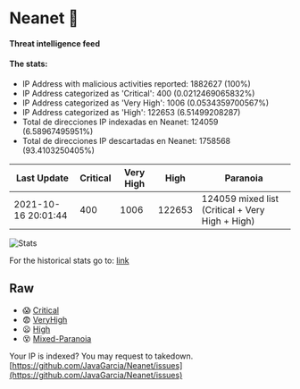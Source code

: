 # Neanet :hocho:
#### Threat intelligence feed
#### The stats:

- IP Address with malicious activities reported: 1882627 (100%)
- IP Address categorized as 'Critical':  400 (0.0212469065832%)
- IP Address categorized as 'Very High':  1006 (0.0534359700567%)
- IP Address categorized as 'High':  122653 (6.51499208287)
- Total de direcciones IP indexadas en Neanet:  124059 (6.58967495951%)
- Total de direcciones IP descartadas en Neanet:  1758568 (93.4103250405%)

| Last Update | Critical | Very High | High | Paranoia |
| --- | --- | --- | --- | --- |
| 2021-10-16 20:01:44 | 400 | 1006 | 122653 | 124059 mixed list (Critical + Very High + High)|

![Stats](https://docs.google.com/spreadsheets/d/e/2PACX-1vSnaNMIXVabIpDJjufMlzH7poXnshF3mgd8Is1g9ytUEzVsP5my4Trn8f-xkoLLQ38xpL3HtmUexLo6/pubchart?oid=501124687&format=image)

For the historical stats go to: [link](/stats.csv)
## Raw
- :scream: [Critical](https://raw.githubusercontent.com/JavaGarcia/Neanet/master/blacklists/neanet_critical.txt)
- :fearful: [VeryHigh](https://raw.githubusercontent.com/JavaGarcia/Neanet/master/blacklists/neanet_veryHigh.txtt)
- :frowning: [High](https://raw.githubusercontent.com/JavaGarcia/Neanet/master/blacklists/neanet_high.txt)
- :dizzy_face: [Mixed-Paranoia](https://raw.githubusercontent.com/JavaGarcia/Neanet/master/blacklists/neanet_all.txt)


Your IP is indexed? You may request to takedown. [https://github.com/JavaGarcia/Neanet/issues](https://github.com/JavaGarcia/Neanet/issues)

































































































































































































































































































































































































































































































































































































































































































































































































































































































































































































































































































































































































































































































































































































































































































































































































































































































































































































































































































































































































































































































































































































































































































































































































































































































































































































































































































































































































































































































































































































































































































































































































































































































































































































































































































































































































































































































































































































































































































































































































































































































































































































































































































































































































































































































































































































































































































































































































































































































































































































































































































































































































































































































































































































































































































































































































































































































































































































































































































































































































































































































































































































































































































































































































































































































































































































































































































































































































































































































































































































































































































































































































































































































































































































































































































































































































































































































































































































































































































































































































































































































































































































































































































































































































































































































































































































































































































































































































































































































































































































































































































































































































































































































































































































































































































































































































































































































































